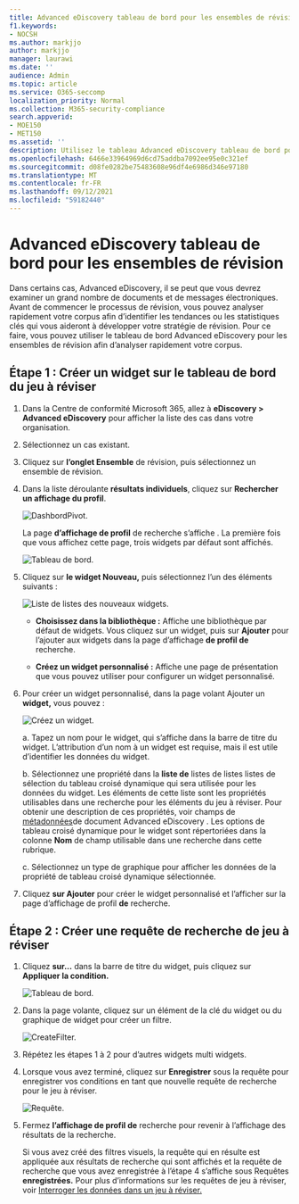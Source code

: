 ```yaml
---
title: Advanced eDiscovery tableau de bord pour les ensembles de révision
f1.keywords:
- NOCSH
ms.author: markjjo
author: markjjo
manager: laurawi
ms.date: ''
audience: Admin
ms.topic: article
ms.service: O365-seccomp
localization_priority: Normal
ms.collection: M365-security-compliance
search.appverid:
- MOE150
- MET150
ms.assetid: ''
description: Utilisez le tableau Advanced eDiscovery tableau de bord pour les ensembles de révision afin d’analyser rapidement votre corpus afin d’identifier les tendances ou les statistiques clés qui vous aideront à développer votre stratégie de révision.
ms.openlocfilehash: 6466e33964969d6cd75addba7092ee95e0c321ef
ms.sourcegitcommit: d08fe0282be75483608e96df4e6986d346e97180
ms.translationtype: MT
ms.contentlocale: fr-FR
ms.lasthandoff: 09/12/2021
ms.locfileid: "59182440"
---
```

# <a name="advanced-ediscovery-dashboard-for-review-sets"></a>Advanced eDiscovery tableau de bord pour les ensembles de révision

Dans certains cas, Advanced eDiscovery, il se peut que vous devrez examiner un grand nombre de documents et de messages électroniques. Avant de commencer le processus de révision, vous pouvez analyser rapidement votre corpus afin d’identifier les tendances ou les statistiques clés qui vous aideront à développer votre stratégie de révision. Pour ce faire, vous pouvez utiliser le tableau de bord Advanced eDiscovery pour les ensembles de révision afin d’analyser rapidement votre corpus.

## <a name="step-1-create-a-widget-on-the-review-set-dashboard"></a>Étape 1 : Créer un widget sur le tableau de bord du jeu à réviser

1. Dans la Centre de conformité Microsoft 365, allez à **eDiscovery > Advanced eDiscovery** pour afficher la liste des cas dans votre organisation.
  
2. Sélectionnez un cas existant.
  
3. Cliquez sur **l’onglet Ensemble** de révision, puis sélectionnez un ensemble de révision.
  
4. Dans la liste déroulante **résultats individuels**, cliquez sur **Rechercher un affichage du profil**. 

   ![DashbordPivot.](../media/dashboardpivot.png)

   La page **d’affichage de profil** de recherche s’affiche . La première fois que vous affichez cette page, trois widgets par défaut sont affichés.

   ![Tableau de bord.](../media/dashboardonly.png)
  
5. Cliquez sur **le widget Nouveau,** puis sélectionnez l’un des éléments suivants :

   ![Liste de listes des nouveaux widgets.](../media/NewWidgetDropdownBox.png)

   - **Choisissez dans la bibliothèque :** Affiche une bibliothèque par défaut de widgets. Vous cliquez sur un widget, puis sur **Ajouter** pour l’ajouter aux widgets dans la page d’affichage **de profil de** recherche.
  
   - **Créez un widget personnalisé :** Affiche une page de présentation que vous pouvez utiliser pour configurer un widget personnalisé. 

6. Pour créer un widget personnalisé, dans la page volant Ajouter un **widget,** vous pouvez :

   ![Créez un widget.](../media/addwidget.png)

    a. Tapez un nom pour le widget, qui s’affiche dans la barre de titre du widget. L’attribution d’un nom à un widget est requise, mais il est utile d’identifier les données du widget.

    b. Sélectionnez une propriété dans la **liste de** listes de listes listes de sélection du tableau croisé dynamique qui sera utilisée pour les données du widget. Les éléments de cette liste sont les propriétés utilisables dans une recherche pour les éléments du jeu à réviser. Pour obtenir une description de ces propriétés, voir champs de [métadonnées](document-metadata-fields-in-Advanced-eDiscovery.md)de document Advanced eDiscovery . Les options de tableau croisé dynamique pour le widget sont répertoriées dans la colonne **Nom** de champ utilisable dans une recherche dans cette rubrique.

    c. Sélectionnez un type de graphique pour afficher les données de la propriété de tableau croisé dynamique sélectionnée.

  6. Cliquez **sur Ajouter** pour créer le widget personnalisé et l’afficher sur la page d’affichage de profil **de** recherche.

## <a name="step-2-create-a-review-set-search-query"></a>Étape 2 : Créer une requête de recherche de jeu à réviser

1. Cliquez **sur...** dans la barre de titre du widget, puis cliquez sur **Appliquer la condition.**

   ![Tableau de bord.](../media/searchprofilehome.png)

2. Dans la page volante, cliquez sur un élément de la clé du widget ou du graphique de widget pour créer un filtre.

   ![CreateFilter.](../media/applyconditionfilter.png)

3. Répétez les étapes 1 à 2 pour d’autres widgets multi widgets. 

4. Lorsque vous avez terminé, cliquez sur **Enregistrer** sous la requête pour enregistrer vos conditions en tant que nouvelle requête de recherche pour le jeu à réviser.

   ![Requête.](../media/savequery.png)

5. Fermez **l’affichage de profil de** recherche pour revenir à l’affichage des résultats de la recherche.

   Si vous avez créé des filtres visuels, la requête qui en résulte est appliquée aux résultats de recherche qui sont affichés et la requête de recherche que vous avez enregistrée à l’étape 4 s’affiche sous Requêtes **enregistrées.** Pour plus d’informations sur les requêtes de jeu à réviser, voir [Interroger les données dans un jeu à réviser.](review-set-search.md)
